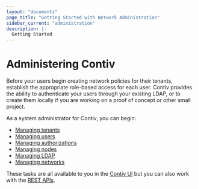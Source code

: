 ```yaml
---
layout: "documents"
page_title: "Getting Started with Network Administration"
sidebar_current: "administration"
description: |-
  Getting Started
---
```


# Administering Contiv

Before your users begin creating network policies for their tenants, establish the appropriate role-based access for each user. Contiv provides the ability to authenticate your users
through your existing LDAP, or to create them locally if you are working on a proof of concept or other small project.

As a system administrator for Contiv, you can begin:

* [Managing tenants](/documents/admin/createTenant.html)
* [Managing users](/documents/admin/manageUsers.html)
* [Managing authorizations](/documents/admin/manageAuthorizations.html)
* [Managing nodes](/documents/admin/createNodes.html)
* [Managing LDAP](/documents/admin/manageLDAP.html)
* [Managing networks](/documents/admin/manageNetworks.html)

These tasks are all available to you in the [Contiv UI](https://github.com/contiv/contiv-ui) but you can also work with the [REST APIs](/documents/api/contiv.html).  
